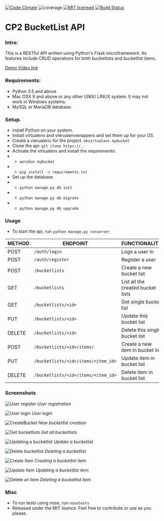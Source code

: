 [![Code Climate](https://codeclimate.com/github/andela-ekaranja/cp2/badges/gpa.svg)](https://codeclimate.com/github/andela-ekaranja/cp2)
![coverage](img/cover.png)
[![MIT licensed](https://img.shields.io/badge/license-MIT-blue.svg)](https://raw.githubusercontent.com/hyperium/hyper/master/LICENSE)
[![Build Status](https://travis-ci.org/andela-ekaranja/cp2.svg?branch=ft-tests)](https://travis-ci.org/andela-ekaranja/cp2)
# CP2 BucketList API
### Intro:
This is a RESTful API written using Python's Flask microframework. Its features include CRUD operations for both bucketlists and bucketlist items.  

[Demo Video link](https://www.youtube.com/watch?v=rmpovpcNeqA)

### Requirements:
- Python 3.5 and above
- Mac OSX 9 and above or any other UNIX/ LINUX system. It may not work in Windows systems.
- MySQL or MariaDB database.
### Setup.
- install Python on your system.
- Install virtualenv and vierualenvwrappers and set them up for your OS.
- Create a vierualenv for the project. `mkvirtualenv mybucket`
- Clone the api: `git clone https://..`
- Activate the virtualenv and install the requirements:
- - `worokon mybucket`
- - `pip install -r requirements.txt`
- Set up the database.
- - `python manage.py db init`
- - `python manage.py db migrate`
- - `python manage.py db upgrade`

### Usage
- To start the api, run `python manage.py runserver`

METHOD | ENDPOINT | FUNCTIONALITY
--- | --- | ---
POST| ```/auth/login``` | Logs a user in
POST | ```/auth/register``` | Register a user
POST| ```/bucketlists```| Create a new bucket list
GET| ```/bucketlists``` | List all the created bucket lists
GET|  ```/bucketlists/<id>```| Get single bucket list
PUT| ```/bucketlists/<id>```| Update this bucket list
DELETE | ```/bucketlists/<id>```| Delete this single bucket list
POST| ```/bucketlists/<id>/items/```| Create a new item in bucket list
PUT |```/bucketlists/<id>/items/<item_id>```|Update item in bucket list
DELETE |```/bucketlists/<id>/items/<item_id>```| Delete item in bucket list

### Screenshots
![User register](img/register.png)
_User registration_

![User login](img/login.png)
_User login_

![CreateBucket](img/postBucket.png)
_New bucketlist creation_

![Get bucketlists](img/getBuckets.png)
_Get all bucketlists_

![Updating a bucketlist](img/putBucket.png)
_Update a bucketlist_

![Delete bucketlist](img/delBucket.png)
_Deleting a bucketlist_

![Create Item](img/bucketItemPost.png)
_Creating a bucketlist item_

![Update item](img/bucketItemPut.png)
_Updating a bucketlist item_

![Delete an item](img/bucketItemDelete.png)
_Deleting a bucketlist item_
### Misc
- To run tests using nose, run `nosetests`
- Released under the MIT lisence. Feel free to contribute or use as you please.
